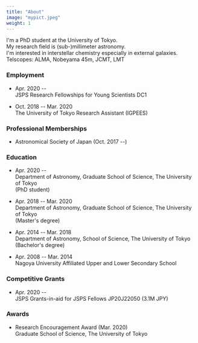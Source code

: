 ```yaml
---
title: "About"
image: "mypict.jpeg"
weight: 1
---
```


I'm a PhD student at the University of Tokyo.
<br>
My research field is (sub-)millimeter astronomy.
<br>
I'm interested in interstellar chemistry especially in external galaxies.
<br>
Telscopes: ALMA, Nobeyama 45m, JCMT, LMT

### Employment
* Apr. 2020 --
<br>JSPS Research Fellowships for Young Scientists DC1

* Oct. 2018 -- Mar. 2020
<br>The University of Tokyo Research Assistant (IGPEES)

### Professional Memberships
* Astronomical Society of Japan (Oct. 2017 --)

### Education
* Apr. 2020 --
<br>Department of Astronomy, Graduate School of Science, The University of Tokyo
<br>(PhD student)

* Apr. 2018 -- Mar. 2020
<br>Department of Astronomy, Graduate School of Science, The University of Tokyo
<br>(Master's degree)

* Apr. 2014 -- Mar. 2018
<br>Department of Astronomy, School of Science, The University of Tokyo
<br>(Bachelor's degree)

* Apr. 2008 -- Mar. 2014
<br>Nagoya University Affiliated Upper and Lower Secondary School

### Competitive Grants
* Apr. 2020 --
<br>JSPS Grants-in-aid for JSPS Fellows JP20J22050 (3.1M JPY)

### Awards
* Research Encouragement Award (Mar. 2020)
<br>Graduate School of Science, The University of Tokyo
